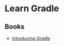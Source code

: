 # Learn Gradle

## Books
- [Introducing Gradle](https://www.safaribooksonline.com/library/view/introducing-gradle/9781484210314/)
